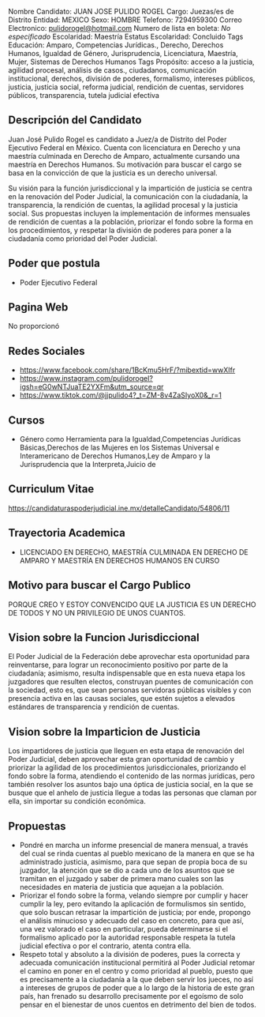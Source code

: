 Nombre Candidato: JUAN JOSE PULIDO ROGEL
Cargo: Juezas/es de Distrito
Entidad: MEXICO
Sexo: HOMBRE
Telefono: 7294959300
Correo Electronico: pulidorogel@hotmail.com
Numero de lista en boleta: *No especificado*
Escolaridad: Maestría
Estatus Escolaridad: Concluido
Tags Educación: Amparo, Competencias Jurídicas., Derecho, Derechos Humanos, Igualdad de Género, Jurisprudencia, Licenciatura, Maestría, Mujer, Sistemas de Derechos Humanos
Tags Propósito: acceso a la justicia, agilidad procesal, análisis de casos., ciudadanos, comunicación institucional, derechos, división de poderes, formalismo, intereses públicos, justicia, justicia social, reforma judicial, rendición de cuentas, servidores públicos, transparencia, tutela judicial efectiva


## Descripción del Candidato 

Juan José Pulido Rogel es candidato a Juez/a de Distrito del Poder Ejecutivo Federal en México. Cuenta con licenciatura en Derecho y una maestría culminada en Derecho de Amparo, actualmente cursando una maestría en Derechos Humanos. Su motivación para buscar el cargo se basa en la convicción de que la justicia es un derecho universal.

Su visión para la función jurisdiccional y la impartición de justicia se centra en la renovación del Poder Judicial, la comunicación con la ciudadanía, la transparencia, la rendición de cuentas, la agilidad procesal y la justicia social. Sus propuestas incluyen la implementación de informes mensuales de rendición de cuentas a la población, priorizar el fondo sobre la forma en los procedimientos, y respetar la división de poderes para poner a la ciudadanía como prioridad del Poder Judicial.


## Poder que postula

- Poder Ejecutivo Federal


## Pagina Web

No proporcionó


## Redes Sociales

- https://www.facebook.com/share/1BcKmu5HrF/?mibextid=wwXIfr
- https://www.instagram.com/pulidorogel?igsh=eG0wNTJuaTE2YXFm&utm_source=qr
- https://www.tiktok.com/@jjpulido4?_t=ZM-8v4ZaSIyoX0&_r=1


## Cursos

- Género como Herramienta para la Igualdad,Competencias Jurídicas Básicas,Derechos de las Mujeres en los Sistemas Universal e Interamericano de Derechos Humanos,Ley de Amparo y la Jurisprudencia que la Interpreta,Juicio de


## Curriculum Vitae

https://candidaturaspoderjudicial.ine.mx/detalleCandidato/54806/11


## Trayectoria Academica

- LICENCIADO EN DERECHO, MAESTRÍA CULMINADA EN DERECHO DE AMPARO Y MAESTRÍA EN DERECHOS HUMANOS EN CURSO


## Motivo para buscar el Cargo Publico

PORQUE CREO Y ESTOY CONVENCIDO QUE LA JUSTICIA ES UN DERECHO DE TODOS Y NO UN PRIVILEGIO DE UNOS CUANTOS.


## Vision sobre la Funcion Jurisdiccional

El Poder Judicial de la Federación debe aprovechar esta oportunidad para reinventarse, para lograr un reconocimiento positivo por parte de la ciudadanía; asimismo, resulta indispensable que en esta nueva etapa los juzgadores que resulten electos, construyan puentes de comunicación con la sociedad, esto es, que sean personas servidoras públicas visibles y con presencia activa en las causas sociales, que estén sujetos a elevados estándares de transparencia y rendición de cuentas.


## Vision sobre la Imparticion de Justicia

Los impartidores de justicia que lleguen en esta etapa de renovación del Poder Judicial, deben aprovechar esta gran oportunidad de cambio y priorizar la agilidad de los procedimientos jurisdiccionales, priorizando el fondo sobre la forma, atendiendo el contenido de las normas jurídicas, pero también resolver los asuntos bajo una óptica de justicia social, en la que se busque que el anhelo de justicia llegue a todas las personas que claman por ella, sin importar su condición económica.


## Propuestas

- Pondré en marcha un informe presencial de manera mensual, a través del cual se rinda cuentas al pueblo mexicano de la manera en que se ha administrado justicia, asimismo, para que sepan de propia boca de su juzgador, la atención que se dio a cada uno de los asuntos que se tramitan en el juzgado y saber de primera mano cuales son las necesidades en materia de justicia que aquejan a la población.
- Priorizar el fondo sobre la forma, velando siempre por cumplir y hacer cumplir la ley, pero evitando la aplicación de formulismos sin sentido, que solo buscan retrasar la impartición de justicia; por ende, propongo el análisis minucioso y adecuado del caso en concreto, para que así, una vez valorado el caso en particular, pueda determinarse si el formalismo aplicado por la autoridad responsable respeta la tutela judicial efectiva o por el contrario, atenta contra ella.
- Respeto total y absoluto a la división de poderes, pues la correcta y adecuada comunicación institucional permitirá al Poder Judicial retomar el camino en poner en el centro y como prioridad al pueblo, puesto que es precisamente a la ciudadanía a la que deben servir los jueces, no así a intereses de grupos de poder que a lo largo de la historia de este gran país, han frenado su desarrollo precisamente por el egoísmo de solo pensar en el bienestar de unos cuentos en detrimento del bien de todos.

